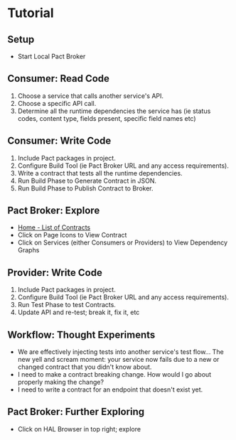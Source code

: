 # Tutorial

## Setup

- Start Local Pact Broker

## Consumer: Read Code

1. Choose a service that calls another service's API.
2. Choose a specific API call.
3. Determine all the runtime dependencies the service has (ie status codes, content type, fields present, specific field names etc)

## Consumer: Write Code

1. Include Pact packages in project.
2. Configure Build Tool (ie Pact Broker URL and any access requirements).
3. Write a contract that tests all the runtime dependencies.
4. Run Build Phase to Generate Contract in JSON.
5. Run Build Phase to Publish Contract to Broker.

## Pact Broker: Explore

- [Home - List of Contracts](http://localhost)
- Click on Page Icons to View Contract
- Click on Services (either Consumers or Providers) to View Dependency Graphs

## Provider: Write Code

1. Include Pact packages in project.
2. Configure Build Tool (ie Pact Broker URL and any access requirements).
3. Run Test Phase to test Contracts.
4. Update API and re-test; break it, fix it, etc

## Workflow: Thought Experiments

- We are effectively injecting tests into another service's test flow... The new yell and scream moment: your service now fails due to a new or changed contract that you didn't know about.
- I need to make a contract breaking change. How would I go about properly making the change?
- I need to write a contract for an endpoint that doesn't exist yet.

## Pact Broker: Further Exploring

- Click on HAL Browser in top right; explore
